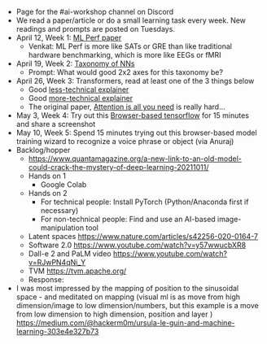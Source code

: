 - Page for the #ai-workshop channel on Discord
- We read a paper/article or do a small learning task every week. New readings and prompts are posted on Tuesdays.
- April 12, Week 1: [ML Perf paper](https://arxiv.org/pdf/1910.01500.pdf)
    - Venkat: ML Perf is more like SATs or GRE than like traditional hardware benchmarking, which is more like EEGs or fMRI
- April 19, Week 2: [Taxonomy of NNs](https://towardsdatascience.com/the-mostly-complete-chart-of-neural-networks-explained-3fb6f2367464)
    - Prompt: What would good 2x2 axes for this taxonomy be?
- April 26, Week 3: Transformers, read at least one of the 3 things below
    - Good [less-technical explainer](https://thenextweb.com/news/understanding-transformers-the-machine-learning-model-behind-gpt-3-machine-learning-ai-syndication)
    - Good [more-technical explainer](https://jalammar.github.io/illustrated-transformer/)
    - The original paper, [Attention is all you need](https://arxiv.org/abs/1706.03762) is really hard...
- May 3, Week 4: Try out this [Browser-based tensorflow](https://playground.tensorflow.org/) for 15 minutes and share a screenshot
- May 10, Week 5: Spend 15 minutes trying out this browser-based model training wizard to recognize a voice phrase or object (via Anuraj) 
- Backlog/hopper
    - https://www.quantamagazine.org/a-new-link-to-an-old-model-could-crack-the-mystery-of-deep-learning-20211011/
    - Hands on 1
        - Google Colab
    - Hands on 2
        - For technical people: Install PyTorch (Python/Anaconda first if necessary)
        - For non-technical people: Find and use an AI-based image-manipulation tool
    - Latent spaces https://www.nature.com/articles/s42256-020-0164-7
    - Software 2.0 https://www.youtube.com/watch?v=y57wwucbXR8
    - Dall-e 2  and PaLM video https://www.youtube.com/watch?v=RJwPN4qNi_Y
    - TVM https://tvm.apache.org/
    - Response:
- I was most impressed by the mapping of position to the sinusoidal space - and meditated on mapping (visual ml is as move from high dimension/image to low dimension/numbers, but this example is a move from low dimension to high dimension, position and layer ) https://medium.com/@hackerm0m/ursula-le-guin-and-machine-learning-303e4e327b73
